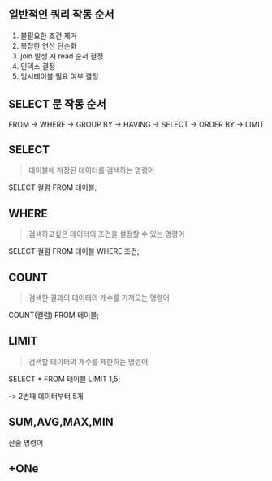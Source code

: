 ## 일반적인 쿼리 작동 순서

1. 불필요한 조건 제거
2. 복잡한 연산 단순화
3. join 발생 시 read 순서 결정
4. 인덱스 결정
5. 임시테이블 필요 여부 결정

## SELECT 문 작동 순서

FROM -> WHERE -> GROUP BY -> HAVING -> SELECT -> ORDER BY -> LIMIT


## SELECT 

> 테이블에 저장된 데이터를 검색하는 명령어

SELECT 컬럼 FROM 테이블;

## WHERE

> 검색하고싶은 데이터의 조건을 설정할 수 있는 명령어

SELECT 컬럼 FROM 테이블 WHERE 조건;

## COUNT

> 검색한 결과의 데이터의 개수를 가져오는 명령어

COUNT(컬럼) FROM 테이블;

## LIMIT

> 검색할 테이터의 개수를 제한하는 명령어

SELECT * FROM 테이블 LIMIT 1,5;

-> 2번째 데이터부터 5개

## SUM,AVG,MAX,MIN

산술 명령어

## +ONe




